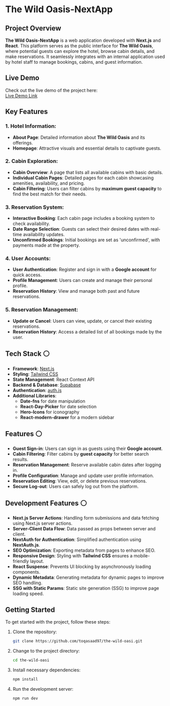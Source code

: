 # The Wild Oasis-NextApp

## Project Overview
**The Wild Oasis-NextApp** is a web application developed with **Next.js** and **React**. This platform serves as the public interface for **The Wild Oasis**, where potential guests can explore the hotel, browse cabin details, and make reservations. It seamlessly integrates with an internal application used by hotel staff to manage bookings, cabins, and guest information.

## Live Demo
Check out the live demo of the project here:  
[Live Demo Link](#)

## Key Features

### 1. Hotel Information:
- **About Page**: Detailed information about **The Wild Oasis** and its offerings.
- **Homepage**: Attractive visuals and essential details to captivate guests.

### 2. Cabin Exploration:
- **Cabin Overview**: A page that lists all available cabins with basic details.
- **Individual Cabin Pages**: Detailed pages for each cabin showcasing amenities, availability, and pricing.
- **Cabin Filtering**: Users can filter cabins by **maximum guest capacity** to find the best match for their needs.

### 3. Reservation System:
- **Interactive Booking**: Each cabin page includes a booking system to check availability.
- **Date Range Selection**: Guests can select their desired dates with real-time availability updates.
- **Unconfirmed Bookings**: Initial bookings are set as 'unconfirmed', with payments made at the property.

### 4. User Accounts:
- **User Authentication**: Register and sign in with a **Google account** for quick access.
- **Profile Management**: Users can create and manage their personal profile.
- **Reservation History**: View and manage both past and future reservations.

### 5. Reservation Management:
- **Update or Cancel**: Users can view, update, or cancel their existing reservations.
- **Reservation History**: Access a detailed list of all bookings made by the user.

## Tech Stack ⚪
- **Framework**: [Next.js](https://nextjs.org/)
- **Styling**: [Tailwind CSS](https://tailwindcss.com/)
- **State Management**: React Context API
- **Backend & Database**: [Supabase](https://supabase.io/)
- **Authentication**: [auth.js](https://authjs.dev/)
- **Additional Libraries**:
  - **Date-fns** for date manipulation
  - **React-Day-Picker** for date selection
  - **Hero-Icons** for iconography
  - **React-modern-drawer** for a modern sidebar

## Features ⚪
- **Guest Sign-in**: Users can sign in as guests using their **Google account**.
- **Cabin Filtering**: Filter cabins by **guest capacity** for better search results.
- **Reservation Management**: Reserve available cabin dates after logging in.
- **Profile Configuration**: Manage and update user profile information.
- **Reservation Editing**: View, edit, or delete previous reservations.
- **Secure Log-out**: Users can safely log out from the platform.

## Development Features ⚪
- **Next.js Server Actions**: Handling form submissions and data fetching using Next.js server actions.
- **Server-Client Data Flow**: Data passed as props between server and client.
- **NextAuth for Authentication**: Simplified authentication using **NextAuth.js**.
- **SEO Optimization**: Exporting metadata from pages to enhance SEO.
- **Responsive Design**: Styling with **Tailwind CSS** ensures a mobile-friendly layout.
- **React Suspense**: Prevents UI blocking by asynchronously loading components.
- **Dynamic Metadata**: Generating metadata for dynamic pages to improve SEO handling.
- **SSG with Static Params**: Static site generation (SSG) to improve page loading speed.

## Getting Started

To get started with the project, follow these steps:

1. Clone the repository:
    ```bash
    git clone https://github.com/toqasaad97/the-wild-oasi.git
    ```

2. Change to the project directory:
    ```bash
    cd the-wild-oasi
    ```

3. Install necessary dependencies:
    ```bash
    npm install
    ```

4. Run the development server:
    ```bash
    npm run dev
    ```

